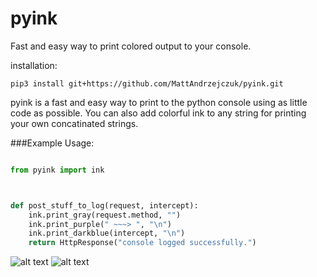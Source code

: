 # pyink
Fast and easy way to print colored output to your console.


installation:

`pip3 install git+https://github.com/MattAndrzejczuk/pyink.git`


pyink is a fast and easy way to print to the python console using as little code as possible. You can also add colorful ink to any string for printing your own concatinated strings.


###Example Usage:
```python

from pyink import ink



def post_stuff_to_log(request, intercept):
    ink.print_gray(request.method, "")
    ink.print_purple(" ~~~> ", "\n")
    ink.print_darkblue(intercept, "\n")
    return HttpResponse("console logged successfully.")

```


![alt text](https://raw.githubusercontent.com/MattAndrzejczuk/pyink/example_1.png)
![alt text](https://raw.githubusercontent.com/MattAndrzejczuk/pyink/example_2.png)

